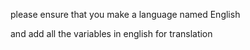 please ensure that you make a language named English

and add all the variables in english for translation
